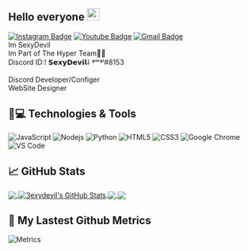 ## Hello everyone <img src="https://media.giphy.com/media/hvRJCLFzcasrR4ia7z/giphy.gif" width="25px"></a>

  [![Instagram Badge](https://img.shields.io/badge/-X_.jvd-purple?style=flat-square&logo=instagram&logoColor=white&link=https://instagram.com/X_.jvd/)](https://instagram.com/X_.jvd)
  [![Youtube Badge](https://img.shields.io/badge/-SexyDevil-darkred?style=flat-square&logo=youtube&logoColor=white&link=https://www.youtube.com/c/3exyDevil)](https://www.youtube.com/c/SexyDevil)
  [![Gmail Badge](https://img.shields.io/badge/-javadfrt@gmail.com-c14438?style=flat-square&logo=Gmail&logoColor=white&link=mailto:javadfrt@gmail.com)](javadfrt@gmail.com)</br>
Im SexyDevil
</br>
Im Part of The Hyper Team🙋‍♂️
</br>
Discord ID:! 𝗦𝗲𝘅𝘆𝗗𝗲𝘃𝗶𝗹⸸ ᵍᵒʳᵍⁱ#8153
</br></br>
Discord Developer/Configer</br>
WebSite Designer

## 🚀💻 Technologies & Tools
  ![JavaScript](https://img.shields.io/badge/-JavaScript-black?style=flat-square&logo=javascript)
   ![Nodejs](https://img.shields.io/badge/-Nodejs-black?style=flat-square&logo=Node.js)
  ![Python](https://img.shields.io/badge/-Python-black?style=flat-square&logo=Python)
  ![HTML5](https://img.shields.io/badge/-HTML5-E34F26?style=flat-square&logo=html5&logoColor=white)
  ![CSS3](https://img.shields.io/badge/-CSS3-1572B6?style=flat-square&logo=css3)
  ![Google Chrome](https://img.shields.io/badge/Chrome-black?style=flat-square&logo=google-chrome)
  ![VS Code](https://img.shields.io/badge/-VS%20Code-007ACC?style=flat-square&logo=visual-studio-code)

## &#x1f4c8; GitHub Stats

<a href="https://github.com/3exydevil/3exydevil">
  <img align="center" src="https://github-readme-stats.vercel.app/api/top-langs/?username=3exydevil&hide=java,html,tex&title_color=ffff&text_color=c9cacc&icon_color=ffff&bg_color=1d1f21&langs_count=3" />
</a>
<a href="https://github.com/3exydevil/3exydevil">
  <img align="center" src="https://github-readme-stats.vercel.app/api?username=3exydevil&show_icons=true&line_height=27&count_private=true&title_color=ffff&text_color=c9cacc&icon_color=2bbc8a&bg_color=1d1f21" alt="3exydevil's GitHub Stats" />
</a>

<a href="https://github.com/3exydevil/Discord-Self-Bot">
  <img align="center" src="https://github-readme-stats.vercel.app/api/pin/?username=3exydevil&repo=Discord-Self-Bot&title_color=ffff&text_color=c9cacc&icon_color=2bbc8a&bg_color=1d1f21" />
</a>


<a href="https://github.com/3exydevil/sms-bomber">
  <img align="center" src="https://github-readme-stats.vercel.app/api/pin/?username=3exydevil&repo=sms-bomber&title_color=ffff&text_color=c9cacc&icon_color=2bbc8a&bg_color=1d1f21" />
</a>    

## 🔔 My Lastest Github Metrics
![Metrics](https://metrics.lecoq.io/3exydevil?template=classic&base.header=0&gists=1&lines=1&config.timezone=America%2FToronto)

